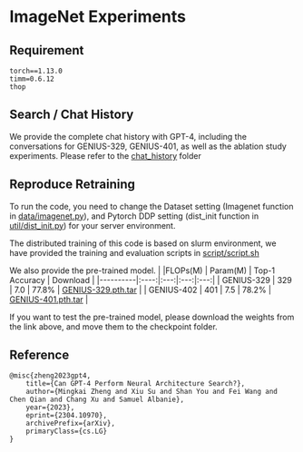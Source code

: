 # ImageNet Experiments

## Requirement
```
torch==1.13.0
timm=0.6.12
thop
```


## Search / Chat History
We provide the complete chat history with GPT-4, including the conversations for GENIUS-329, GENIUS-401, as well as the ablation study experiments. Please refer to the [chat_history](./chat_history) folder


## Reproduce Retraining
To run the code, you need to change the Dataset setting (Imagenet function in [data/imagenet.py](./data/imagenet.py)), and Pytorch DDP setting (dist_init function in  [util/dist_init.py](./util/dist_init.py)) for your server environment.

The distributed training of this code is based on slurm environment, we have provided the training and evaluation scripts in [script/script.sh](./script/script.sh)

We also provide the pre-trained model.
|          |FLOPs(M) | Param(M) | Top-1 Accuracy | Download  |
|----------|:----:|:---:|:---:|:---:|
|  GENIUS-329 | 329 | 7.0 | 77.8% | [GENIUS-329.pth.tar](https://drive.google.com/file/d/1DbV27hWMq0aRl-SJ4vuphFduBQwr1RUr/view?usp=sharing) |
|  GENIUS-402 | 401 | 7.5 | 78.2% | [GENIUS-401.pth.tar](https://drive.google.com/file/d/1R-qp6XlebgQji3UtbJ5yrc4UT2Bg3fJw/view?usp=sharing) |

If you want to test the pre-trained model, please download the weights from the link above, and move them to the checkpoint folder.


## Reference
```
@misc{zheng2023gpt4,
    title={Can GPT-4 Perform Neural Architecture Search?}, 
    author={Mingkai Zheng and Xiu Su and Shan You and Fei Wang and Chen Qian and Chang Xu and Samuel Albanie},
    year={2023},
    eprint={2304.10970},
    archivePrefix={arXiv},
    primaryClass={cs.LG}
}
```
